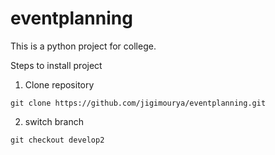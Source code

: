 # eventplanning

This is a python project for college.

Steps to install project

1. Clone repository

```
git clone https://github.com/jigimourya/eventplanning.git
```

2. switch branch

```
git checkout develop2
```

